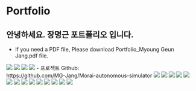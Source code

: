 # Portfolio
 
## 안녕하세요. 장명근 포트폴리오 입니다.
- If you need a PDF file, Please download Portfolio_Myoung Geun Jang.pdf file. 

<img src="./img/001.jpg">
<img src="./img/002.jpg">
<img src="./img/003.jpg">
<img src="./img/009.jpg">
- 프로젝트 Github: <br>
https://github.com/MG-Jang/Morai-autonomous-simulator
<img src="./img/010.jpg">
<img src="./img/011.jpg">
<img src="./img/012.jpg">
<img src="./img/013.jpg">
<img src="./img/014.jpg">
<img src="./img/015.jpg">
<img src="./img/016.jpg">
<img src="./img/017.jpg">
<img src="./img/004.jpg">
<img src="./img/005.jpg">
<img src="./img/006.jpg">
<img src="./img/007.jpg">
<img src="./img/008.jpg">
<img src="./img/018.jpg">
